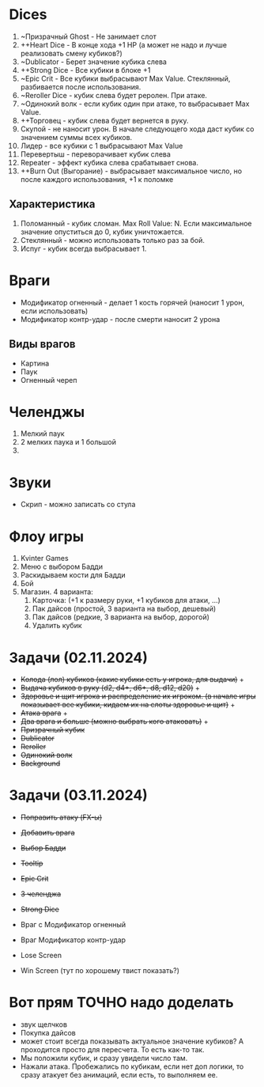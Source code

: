 # Dices

1. ~Призрачный Ghost - Не занимает слот
2. ++Heart Dice - В конце хода +1 HP (а может не надо и лучше реализовать смену кубиков?)
3. ~Dublicator - Берет значение кубика слева
4. ++Strong Dice - Все кубики в блоке +1
5. ~Epic Crit - Все кубики выбрасывают Max Value. Стеклянный, разбивается после использования.
6. ~Reroller Dice - кубик слева будет реролен. При атаке.
7. ~Одинокий волк - если кубик один при атаке, то выбрасывает Max Value.
8. ++Торговец - кубик слева будет вернется в руку.
9. Скупой - не наносит урон. В начале следующего хода даст кубик со значением суммы всех кубиков.
10. Лидер - все кубики с 1 выбрасывают Max Value
11. Перевертыш - переворачивает кубик слева
12. Repeater - эффект кубика слева срабатывает снова.
13. ++Burn Out (Выгорание) - выбрасывает максимальное число, но после каждого использования, +1 к поломке 

## Характеристика
1. Поломанный - кубик сломан. Max Roll Value: N. Если максимальное значение опуститься до 0, кубик уничтожается.
2. Стеклянный - можно использовать только раз за бой.
3. Испуг - кубик всегда выбрасывает 1.

# Враги
- Модификатор огненный - делает 1 кость горячей (наносит 1 урон, если использовать)
- Модификатор контр-удар - после смерти наносит 2 урона

## Виды врагов
- Картина
- Паук
- Огненный череп

# Челенджы
1. Мелкий паук 
2. 2 мелких паука и 1 большой
3. 

# Звуки
- Скрип - можно записать со стула

# Флоу игры
1. Kvinter Games
2. Меню с выбором Бадди
3. Раскидываем кости для Бадди
4. Бой 
5. Магазин. 4 варианта: 
    1. Карточка: (+1 к размеру руки, +1 кубиков для атаки, ...)
    2. Пак дайсов (простой, 3 варианта на выбор, дешевый)
    3. Пак дайсов (редкие, 3 варианта на выбор, дорогой)
    4. Удалить кубик

# Задачи (02.11.2024)
- ~~Колода (лол) кубиков (какие кубики есть у игрока, для выдачи)~~ +
- ~~Выдача кубиков в руку (d2, d4+, d6+, d8, d12, d20)~~ +
- ~~Здоровье и щит игрока и распределение их игроком. (в начале игры показывает все кубики, кидаем их на слоты здоровье и щит)~~ +
- ~~Атака врага~~ +
- ~~Два врага и больше (можно выбрать кого атаковать)~~ +
- ~~Призрачный кубик~~
- ~~Dublicator~~
- ~~Reroller~~
- ~~Одинокий волк~~
- ~~Background~~

# Задачи (03.11.2024)
- ~~Поправить атаку (FX-ы)~~
- ~~Добавить врага~~
- ~~Выбор Бадди~~
- ~~Tooltip~~
- ~~Epic Crit~~
- ~~3 челенджа~~
- ~~Strong Dice~~

- Враг с Модификатор огненный
- Враг Модификатор контр-удар
- Lose Screen
- Win Screen (тут по хорошему твист показать?)

# Вот прям ТОЧНО надо доделать
- звук щелчков
- Покупка дайсов
- может стоит всегда показывать актуальное значение кубиков? А проходится просто для пересчета.
То есть как-то так. 
- Мы положили кубик, и сразу увидели число там.
- Нажали атака. Пробежались по кубикам, если нет доп логики, то сразу атакует без анимаций, если есть, то выполняем ее.